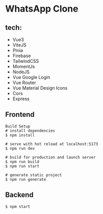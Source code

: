 # WhatsApp Clone 

## tech:
- Vue3
- ViteJS
- Pinia
- Firebase
- TailwindCSS
- MomentJs
- NodeJS
- Vue Google Login
- Vue Router
- Vue Material Design Icons
- Cors
- Express

## Frontend

```
Build Setup
# install dependencies
$ npm install

# serve with hot reload at localhost:5173
$ npm run dev

# build for production and launch server
$ npm run build
$ npm run start

# generate static project
$ npm run generate

```

## Backend 

```
$ npm start

````

